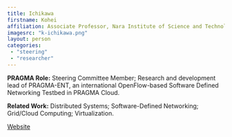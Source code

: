 ```yaml
---
title: Ichikawa
firstname: Kohei
affiliation: Associate Professor, Nara Institute of Science and Technology (NAIST)
imagesrc: "k-ichikawa.png"
layout: person
categories:
 - "steering"
 - "researcher"
---
```


**PRAGMA Role:** Steering Committee Member; Research and development lead of PRAGMA-ENT, an international OpenFlow-based Software Defined Networking Testbed in PRAGMA Cloud.


**Related Work:** Distributed Systems; Software-Defined Networking; Grid/Cloud Computing; Virtualization.

[Website][1]

[1]: http://sdlab.naist.jp/members/ichikawa

